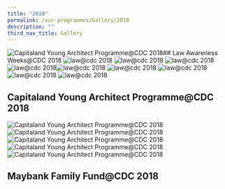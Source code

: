 ```yaml
---
title: "2018"
permalink: /our-programmes/Gallery/2018
description: ""
third_nav_title: Gallery
---
```

![Capitaland Young Architect Programme@CDC 2018](/images/CDC%20Gallery/Capitaland%20YAP%202018/img215---wide.jpg)## Law Awareness Weeks@CDC 2018
![law@cdc 2018](/images/CDC%20Gallery/Law%20Awareness%20Weeks%202018/secdc_launch_law_awareness_week_mr_14-min.jpg)
![law@cdc 2018](/images/CDC%20Gallery/Law%20Awareness%20Weeks%202018/secdc_launch_law_awareness_week_mr_15-min.jpg)
![law@cdc 2018](/images/CDC%20Gallery/Law%20Awareness%20Weeks%202018/secdc_launch_law_awareness_week_mr_17-min.jpg)
![law@cdc 2018](/images/CDC%20Gallery/Law%20Awareness%20Weeks%202018/secdc_launch_law_awareness_week_mr_7-min.jpg)![law@cdc 2018](/images/CDC%20Gallery/Law%20Awareness%20Weeks%202018/secdc_launch_law_awareness_weeks_lr_101-min.jpg)
![law@cdc 2018](/images/CDC%20Gallery/Law%20Awareness%20Weeks%202018/secdc_launch_law_awareness_weeks_lr_108-min.jpg)
![law@cdc 2018](/images/CDC%20Gallery/Law%20Awareness%20Weeks%202018/secdc_launch_law_awareness_weeks_lr_164-min.jpg)
![law@cdc 2018](/images/CDC%20Gallery/Law%20Awareness%20Weeks%202018/secdc_launch_law_awareness_weeks_lr_206-min.jpg)
![law@cdc 2018](/images/CDC%20Gallery/Law%20Awareness%20Weeks%202018/secdc_launch_law_awareness_weeks_lr_95-min.jpg)
## Capitaland Young Architect Programme@CDC 2018
![Capitaland Young Architect Programme@CDC 2018](/images/CDC%20Gallery/Capitaland%20YAP%202018/348-min.jpg)
![Capitaland Young Architect Programme@CDC 2018](/images/CDC%20Gallery/Capitaland%20YAP%202018/355-min.jpg)
![Capitaland Young Architect Programme@CDC 2018](/images/CDC%20Gallery/Capitaland%20YAP%202018/img043-min.jpg)
![Capitaland Young Architect Programme@CDC 2018](/images/CDC%20Gallery/Capitaland%20YAP%202018/img073-min.jpg)![Capitaland Young Architect Programme@CDC 2018](/images/CDC%20Gallery/Capitaland%20YAP%202018/img085-min.jpg)
## Maybank Family Fund@CDC 2018